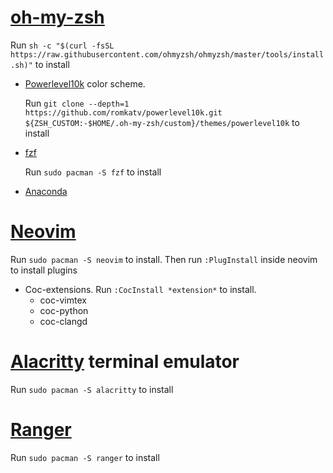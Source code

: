 # [oh-my-zsh](https://github.com/ohmyzsh/ohmyzsh)
Run `sh -c "$(curl -fsSL https://raw.githubusercontent.com/ohmyzsh/ohmyzsh/master/tools/install.sh)"` to install
- [Powerlevel10k](https://github.com/romkatv/powerlevel10k) color scheme.

    Run `git clone --depth=1 https://github.com/romkatv/powerlevel10k.git ${ZSH_CUSTOM:-$HOME/.oh-my-zsh/custom}/themes/powerlevel10k` to install

- [fzf](https://github.com/junegunn/fzf)

    Run `sudo pacman -S fzf` to install

- [Anaconda](https://www.anaconda.com/)

# [Neovim](https://github.com/neovim/neovim)
Run `sudo pacman -S neovim` to install. Then run `:PlugInstall` inside neovim to install plugins
- Coc-extensions. Run `:CocInstall *extension*` to install.
    + coc-vimtex
    + coc-python
    + coc-clangd

# [Alacritty](https://github.com/alacritty/alacritty) terminal emulator
Run `sudo pacman -S alacritty` to install

# [Ranger](https://github.com/ranger/ranger)
Run `sudo pacman -S ranger` to install
